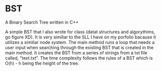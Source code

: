 # BST
A Binary Search Tree written in C++ 

A simple BST that I also wrote for class (datat structures and algorythims, go figure XD).
It is very similiar to the SLL I have on my porfolio bacause it utilizes a similiar node
system. The main method runs a loop that needs a user input when searching through the existing
BST that is created in the main method. It creates the BST from a series of strings from a txt file
called, "text.txt". The time complexity follows the rules of a BST which is O(h) - h being the height
of the tree.
